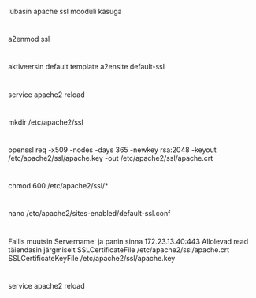 lubasin apache ssl mooduli käsuga 
#
a2enmod ssl
#
aktiveersin default template
a2ensite default-ssl
#
service apache2 reload
#
mkdir /etc/apache2/ssl
#
openssl req -x509 -nodes -days 365 -newkey rsa:2048 -keyout /etc/apache2/ssl/apache.key -out /etc/apache2/ssl/apache.crt
#
chmod 600 /etc/apache2/ssl/*
#
nano /etc/apache2/sites-enabled/default-ssl.conf
#
Failis muutsin Servername: ja panin sinna 172.23.13.40:443
Allolevad read täiendasin järgmiselt
SSLCertificateFile /etc/apache2/ssl/apache.crt
SSLCertificateKeyFile /etc/apache2/ssl/apache.key
#
service apache2 reload

